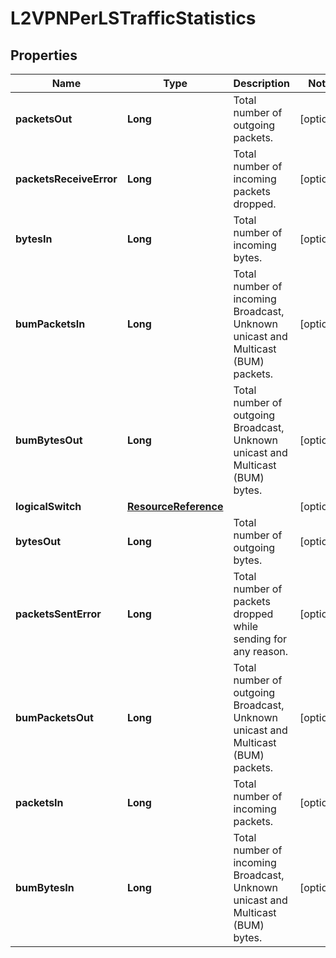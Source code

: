# L2VPNPerLSTrafficStatistics

## Properties
Name | Type | Description | Notes
------------ | ------------- | ------------- | -------------
**packetsOut** | **Long** | Total number of outgoing packets. |  [optional]
**packetsReceiveError** | **Long** | Total number of incoming packets dropped. |  [optional]
**bytesIn** | **Long** | Total number of incoming bytes. |  [optional]
**bumPacketsIn** | **Long** | Total number of incoming Broadcast, Unknown unicast and Multicast (BUM) packets. |  [optional]
**bumBytesOut** | **Long** | Total number of outgoing Broadcast, Unknown unicast and Multicast (BUM) bytes. |  [optional]
**logicalSwitch** | [**ResourceReference**](ResourceReference.md) |  |  [optional]
**bytesOut** | **Long** | Total number of outgoing bytes. |  [optional]
**packetsSentError** | **Long** | Total number of packets dropped while sending for any reason. |  [optional]
**bumPacketsOut** | **Long** | Total number of outgoing Broadcast, Unknown unicast and Multicast (BUM) packets. |  [optional]
**packetsIn** | **Long** | Total number of incoming packets. |  [optional]
**bumBytesIn** | **Long** | Total number of incoming Broadcast, Unknown unicast and Multicast (BUM) bytes. |  [optional]
